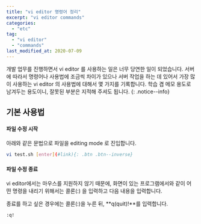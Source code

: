 ```yaml
---
title: "vi editor 명령어 정리"
excerpt: "vi editor commands"
categories:
  - "etc"
tag:
  - "vi editor"
  - "commands"
last_modified_at: 2020-07-09
---
```


개발 업무를 진행하면서 vi editor 를 사용하는 일은 너무 당연한 일이 되었습니다. 서버에 따라서 명령어나 사용법에 조금씩 차이가 있으나 서버 작업을 하는 데 있어서 가장 많이 사용하는 vi editor 의 사용법에 대해서 몇 가지를 기록합니다. 학습 겸 메모 용도로 남겨두는 용도이니, 잘못된 부분은 지적해 주셔도 됩니다. 
{: .notice--info}

## 기본 사용법

#### 파일 수정 시작

아래와 같은 문법으로 파일을 editing mode 로 진입합니다. 

```bash
vi test.sh [enter](#link){: .btn .btn--inverse}
```
#### 파일 수정 종료

vi editor에서는 마우스를 지원하지 않기 때문에, 화면이 있는 프로그램에서와 같이 어떤 명령을 내리기 위해서는 콜론(:) 을 입력하고 다음 내용을 입력합니다. 

종료를 하고 싶은 경우에는 콜론(:)을 누른 뒤, **q(quit)!**를 입력합니다.

```bash
:q!
```


